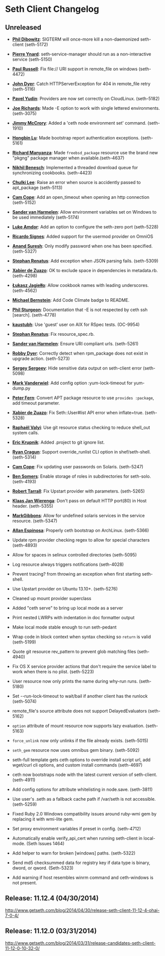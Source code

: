 # Seth Client Changelog

## Unreleased

* [**Phil Dibowitz**](https://github.com/jaymzh):
  SIGTERM will once-more kill a non-daemonized seth-client (seth-5172)
* [**Pierre Ynard**](https://github.com/linkfanel):
  seth-service-manager should run as a non-interactive service (seth-5150)
* [**Paul Russell**](https://github.com/Tensibai):
  Fix file:// URI support in remote\_file on windows (seth-4472)
* [**John Dyer**](https://github.com/johntdyer):
  Catch HTTPServerException for 404 in remote_file retry (seth-5116)
* [**Pavel Yudin**](https://github.com/Kasen):
  Providers are now set correctly on CloudLinux. (seth-5182)
* [**Joe Richards**](https://github.com/viyh):
  Made -E option to work with single lettered environments. (seth-3075)
* [**Jimmy McCrory**](https://github.com/JimmyMcCrory):
  Added a 'ceth node environment set' command. (seth-1910)
* [**Hongbin Lu**](https://github.com/hongbin):
  Made bootstrap report authentication exceptions. (seth-5161)
* [**Richard Manyanza**](https://github.com/liseki):
  Made `freebsd_package` resource use the brand new "pkgng" package
  manager when available.(seth-4637)
* [**Nikhil Benesch**](https://github.com/benesch):
  Implemented a threaded download queue for synchronizing cookbooks. (seth-4423)
* [**Chulki Lee**](https://github.com/chulkilee):
  Raise an error when source is accidently passed to apt_package (seth-5113)
* [**Cam Cope**](https://github.com/ccope):
  Add an open_timeout when opening an http connection (seth-5152)
* [**Sander van Harmelen**](https://github.com/svanharmelen):
  Allow environment variables set on Windows to be used immediately (seth-5174)
* [**Luke Amdor**](https://github.com/rubbish):
  Add an option to configure the seth-zero port (seth-5228)
* [**Ricardo Signes**](https://github.com/rjbs):
  Added support for the usermod provider on OmniOS
* [**Anand Suresh**](https://github.com/anandsuresh):
  Only modify password when one has been specified. (seth-5327)
* [**Stephan Renatus**](https://github.com/srenatus):
  Add exception when JSON parsing fails. (seth-5309)
* [**Xabier de Zuazo**](https://github.com/zuazo):
  OK to exclude space in dependencies in metadata.rb. (seth-4298)
* [**Łukasz Jagiełło**](https://github.com/ljagiello):
  Allow cookbook names with leading underscores. (seth-4562)
* [**Michael Bernstein**](https://github.com/mrb):
  Add Code Climate badge to README.
* [**Phil Sturgeon**](https://github.com/philsturgeon):
  Documentation that -E is not respected by ceth ssh [search]. (seth-4778)
* [**kaustubh**](https://github.com/kaustubh-d):
  Use 'guest' user on AIX for RSpec tests. (OC-9954)
* [**Stephan Renatus**](https://github.com/srenatus):
  Fix resource_spec.rb.
* [**Sander van Harmelen**](https://github.com/svanharmelen):
  Ensure URI compliant urls. (seth-5261)
* [**Robby Dyer**](https://github.com/robbydyer):
  Correctly detect when rpm_package does not exist in upgrade action. (seth-5273)
* [**Sergey Sergeev**](https://github.com/zhirafovod):
  Hide sensitive data output on seth-client error (seth-5098)
* [**Mark Vanderwiel**](https://github.com/kramvan1):
  Add config option :yum-lock-timeout for yum-dump.py
* [**Peter Fern**](https://github.com/pdf):
  Convert APT package resource to use `provides :package`, add timeout parameter.
* [**Xabier de Zuazo**](https://github.com/zuazo):
  Fix Seth::User#list API error when inflate=true. (seth-5328)
* [**Raphaël Valyi**](https://github.com/rvalyi):
  Use git resource status checking to reduce shell_out system calls.
* [**Eric Krupnik**](https://github.com/ekrupnik):
  Added .project to git ignore list.
* [**Ryan Cragun**](https://github.com/ryancragun):
  Support override_runlist CLI option in shef/seth-shell. (seth-5314)
* [**Cam Cope**](https://github.com/ccope):
  Fix updating user passwords on Solaris. (seth-5247)
* [**Ben Somers**](https://github.com/bensomers):
  Enable storage of roles in subdirectories for seth-solo. (seth-4193)
* [**Robert Tarrall**](https://github.com/tarrall):
  Fix Upstart provider with parameters. (seth-5265)
* [**Klaas Jan Wierenga**](https://github.com/kjwierenga):
  Don't pass on default HTTP port(80) in Host header. (seth-5355)
* [**MarkGibbons**](https://github.com/MarkGibbons):
  Allow for undefined solaris services in the service resource. (seth-5347)
* [**Allan Espinosa**](https://github.com/aespinosa):
  Properly ceth bootstrap on ArchLinux. (seth-5366)

* Update rpm provider checking regex to allow for special characters (seth-4893)
* Allow for spaces in selinux controlled directories (seth-5095)
* Log resource always triggers notifications (seth-4028)
* Prevent tracing? from throwing an exception when first starting seth-shell.
* Use Upstart provider on Ubuntu 13.10+. (seth-5276)
* Cleaned up mount provider superclass
* Added "ceth serve" to bring up local mode as a server
* Print nested LWRPs with indentation in doc formatter output
* Make local mode stable enough to run seth-pedant
* Wrap code in block context when syntax checking so `return` is valid
  (seth-5199)
* Quote git resource rev\_pattern to prevent glob matching files (seth-4940)
* Fix OS X service provider actions that don't require the service label
  to work when there is no plist. (seth-5223)
* User resource now only prints the name during why-run runs. (seth-5180)
* Set --run-lock-timeout to wait/bail if another client has the runlock (seth-5074)
* remote\_file's source attribute does not support DelayedEvaluators (seth-5162)
* `option` attribute of mount resource now supports lazy evaluation. (seth-5163)
* `force_unlink` now only unlinks if the file already exists. (seth-5015)
* `seth_gem` resource now uses omnibus gem binary. (seth-5092)
* seth-full template gets ceth options to override install script url, add wget/curl cli options, and custom install commands (seth-4697)
* ceth now bootstraps node with the latest current version of seth-client. (seth-4911)
* Add config options for attribute whitelisting in node.save. (seth-3811)
* Use user's .seth as a fallback cache path if /var/seth is not accessible. (seth-5259)
* Fixed Ruby 2.0 Windows compatibility issues around ruby-wmi gem by replacing it with wmi-lite gem.
* Set proxy environment variables if preset in config. (seth-4712)
* Automatically enable verify_api_cert when running seth-client in local-mode. (Seth Issues 1464)
* Add helper to warn for broken [windows] paths. (seth-5322)
* Send md5 checksummed data for registry key if data type is binary, dword, or qword. (Seth-5323)
* Add warning if host resembles winrm command and ceth-windows is not present.

## Release: 11.12.4 (04/30/2014)
http://www.getseth.com/blog/2014/04/30/release-seth-client-11-12-4-ohai-7-0-4/

## Release: 11.12.0 (03/31/2014)
http://www.getseth.com/blog/2014/03/31/release-candidates-seth-client-11-12-0-10-32-0/
